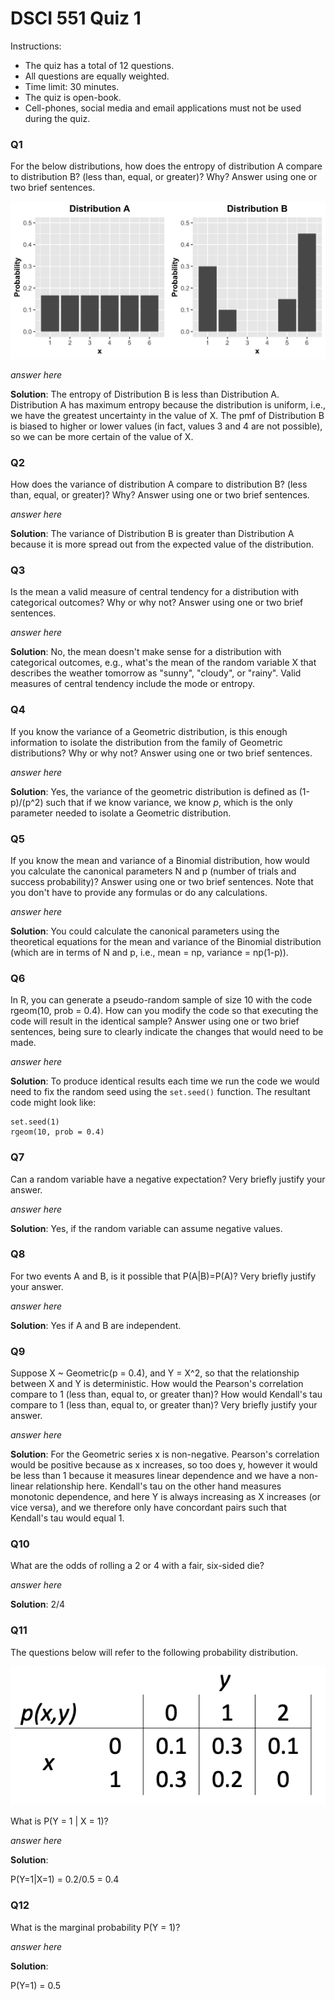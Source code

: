 # DSCI 551 Quiz 1

Instructions:

- The quiz has a total of 12 questions.
- All questions are equally weighted.
- Time limit: 30 minutes.
- The quiz is open-book.
- Cell-phones, social media and email applications must not be used during the quiz.

### Q1
<!-- rubric={reasoning:1} -->

For the below distributions, how does the entropy of distribution A compare to distribution B? (less than, equal, or greater)? Why? Answer using one or two brief sentences.

![](img/img1.png)

_answer here_

**Solution**: The entropy of Distribution B is less than Distribution A. Distribution A has maximum entropy because the distribution is uniform, i.e., we have the greatest uncertainty in the value of X. The pmf of Distribution B is biased to higher or lower values (in fact, values 3 and 4 are not possible), so we can be more certain of the value of X.

### Q2
<!-- rubric={reasoning:1} -->

How does the variance of distribution A compare to distribution B? (less than, equal, or greater)? Why? Answer using one or two brief sentences.

_answer here_

**Solution**: The variance of Distribution B is greater than Distribution A because it is more spread out from the expected value of the distribution.

### Q3
<!-- rubric={reasoning:1} -->

Is the mean a valid measure of central tendency for a distribution with categorical outcomes? Why or why not? Answer using one or two brief sentences.

_answer here_

**Solution**: No, the mean doesn't make sense for a distribution with categorical outcomes, e.g., what's the mean of the random variable X that describes the weather tomorrow as "sunny", "cloudy", or "rainy". Valid measures of central tendency include the mode or entropy.

### Q4
<!-- rubric={reasoning:1} -->

If you know the variance of a Geometric distribution, is this enough information to isolate the distribution from the family of Geometric distributions? Why or why not? Answer using one or two brief sentences.

_answer here_

**Solution**: Yes, the variance of the geometric distribution is defined as (1-p)/(p^2) such that if we know variance, we know *p*, which is the only parameter needed to isolate a Geometric distribution.

### Q5
<!-- rubric={reasoning:1} -->

If you know the mean and variance of a Binomial distribution, how would you calculate the canonical parameters N and p (number of trials and success probability)? Answer using one or two brief sentences. Note that you don't have to provide any formulas or do any calculations.

_answer here_

**Solution**: You could calculate the canonical parameters using the theoretical equations for the mean and variance of the Binomial distribution (which are in terms of N and p, i.e., mean = np, variance = np(1-p)).

### Q6
<!-- rubric={reasoning:1} -->

In R, you can generate a pseudo-random sample of size 10 with the code rgeom(10, prob = 0.4). How can you modify the code so that executing the code will result in the identical sample? Answer using one or two brief sentences, being sure to clearly indicate the changes that would need to be made.

_answer here_

**Solution**: To produce identical results each time we run the code we would need to fix the random seed using the `set.seed()` function. The resultant code might look like:
```
set.seed(1)
rgeom(10, prob = 0.4)
```

### Q7
<!-- rubric={reasoning:1} -->

Can a random variable have a negative expectation? Very briefly justify your answer.

_answer here_

**Solution**: Yes, if the random variable can assume negative values.

### Q8
<!-- rubric={reasoning:1} -->

For two events A and B, is it possible that P(A|B)=P(A)? Very briefly justify your answer.

_answer here_

**Solution**: Yes if A and B are independent.

### Q9
<!-- rubric={reasoning:1} -->

Suppose X ~ Geometric(p = 0.4), and Y = X^2, so that the relationship between X and Y is deterministic. How would the Pearson's correlation compare to 1 (less than, equal to, or greater than)? How would Kendall's tau compare to 1 (less than, equal to, or greater than)?  Very briefly justify your answer.

_answer here_

**Solution**: For the Geometric series x is non-negative. Pearson's correlation would be positive because as x increases, so too does y, however it would be less than 1 because it measures linear dependence and we have a non-linear relationship here. Kendall's tau on the other hand measures monotonic dependence, and here Y is always increasing as X increases (or vice versa), and we therefore only have concordant pairs such that Kendall's tau would equal 1.

### Q10
<!-- rubric={reasoning:1} -->

What are the odds of rolling a 2 or 4 with a fair, six-sided die?

_answer here_

**Solution**: 2/4

### Q11
<!-- rubric={reasoning:1} -->

The questions below will refer to the following probability distribution.

![](img/img2.png)

What is P(Y = 1 | X = 1)?

_answer here_

**Solution**:
    
P(Y=1|X=1) = 0.2/0.5 = 0.4

### Q12
<!-- rubric={reasoning:1} -->

What is the marginal probability P(Y = 1)?

_answer here_

**Solution**: 

P(Y=1) = 0.5